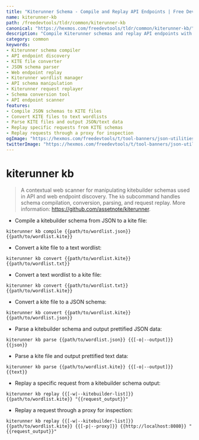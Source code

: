 ```yaml
---
title: "Kiterunner Schema - Compile and Replay API Endpoints | Free DevTools"
name: kiterunner-kb
path: /freedevtools/tldr/common/kiterunner-kb
canonical: "https://hexmos.com/freedevtools/tldr/common/kiterunner-kb/"
description: "Compile Kiterunner schemas and replay API endpoints with Kiterunner KB. Convert between JSON, KITE, and TXT formats for endpoint discovery. Free online tool, no registration required."
category: common
keywords:
- Kiterunner schema compiler
- API endpoint discovery
- KITE file converter
- JSON schema parser
- Web endpoint replay
- Kiterunner wordlist manager
- API schema manipulation
- Kiterunner request replayer
- Schema conversion tool
- API endpoint scanner
features:
- Compile JSON schemas to KITE files
- Convert KITE files to text wordlists
- Parse KITE files and output JSON/text data
- Replay specific requests from KITE schemas
- Replay requests through a proxy for inspection
ogImage: "https://hexmos.com/freedevtools/t/tool-banners/json-utilities-banner.png"
twitterImage: "https://hexmos.com/freedevtools/t/tool-banners/json-utilities-banner.png"
---
```


# kiterunner kb

> A contextual web scanner for manipulating kitebuilder schemas used in API and web endpoint discovery.
> The `kb` subcommand handles schema compilation, conversion, parsing, and request replay.
> More information: <https://github.com/assetnote/kiterunner>.

- Compile a kitebuilder schema from JSON to a kite file:

`kiterunner kb compile {{path/to/wordlist.json}} {{path/to/wordlist.kite}}`

- Convert a kite file to a text wordlist:

`kiterunner kb convert {{path/to/wordlist.kite}} {{path/to/wordlist.txt}}`

- Convert a text wordlist to a kite file:

`kiterunner kb convert {{path/to/wordlist.txt}} {{path/to/wordlist.kite}}`

- Convert a kite file to a JSON schema:

`kiterunner kb convert {{path/to/wordlist.kite}} {{path/to/wordlist.json}}`

- Parse a kitebuilder schema and output prettified JSON data:

`kiterunner kb parse {{path/to/wordlist.json}} {{[-o|--output]}} {{json}}`

- Parse a kite file and output prettified text data:

`kiterunner kb parse {{path/to/wordlist.kite}} {{[-o|--output]}} {{text}}`

- Replay a specific request from a kitebuilder schema output:

`kiterunner kb replay {{[-w|--kitebuilder-list]}} {{path/to/wordlist.kite}} "{{request_output}}"`

- Replay a request through a proxy for inspection:

`kiterunner kb replay {{[-w|--kitebuilder-list]}} {{path/to/wordlist.kite}} {{[-p|--proxy]}} {{http://localhost:8080}} "{{request_output}}"`
